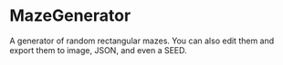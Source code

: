 # MazeGenerator
A generator of random rectangular mazes. You can also edit them and export them to image, JSON, and even a SEED.
